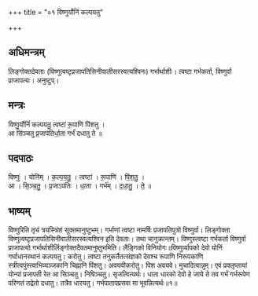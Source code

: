 +++
title = "०१ विष्णुर्योनिं कल्पयतु"

+++
## अधिमन्त्रम्
लिङ्गोक्तदेवताः (विष्णुत्वष्टृप्रजापतिसिनीवालीसरस्वत्यश्विनः) गर्भार्थाशीः। त्वष्टा गर्भकर्ता, विष्णुर्वा प्राजापत्यः। अनुष्टुप्।

## मन्त्रः
विष्णु॒र्योनिं॑ कल्पयतु॒ त्वष्टा॑ रू॒पाणि॑ पिंशतु ।  
आ सि॑ञ्चतु प्र॒जाप॑तिर्धा॒ता गर्भं॑ दधातु ते ॥

## पदपाठः
विष्णुः॑ । योनि॑म् । क॒ल्प॒य॒तु॒ । त्वष्टा॑ । रू॒पाणि॑ । पिं॒श॒तु॒ ।  
आ । सि॒ञ्च॒तु॒ । प्र॒जाऽप॑तिः । धा॒ता । गर्भ॑म् । द॒धा॒तु॒ । ते॒ ॥

## भाष्यम्
विष्णुरिति तृचं त्रयस्त्रिंशं सूक्तमानुष्टुभम्। गर्भाणां त्वष्टा नामर्षिः प्रजापतिपुत्रो विष्णुर्वा। लिङ्गोक्ता विष्णुत्वष्टृप्रजापतिसिनीवालीसरस्वत्यश्विन इति देवताः। तथा चानुक्रान्तम्। विष्णुस्त्वष्टा गर्भकर्ता विष्णुर्वा प्राजापत्यो गर्भार्थाशीर्लिङ्गोक्तदैवतमानुष्तुभमिति। लैङ्गिको विनियोगः॥विष्णुर्व्यापको देवो योनिं गर्घाधानस्थानं कल्पयतु। करोतु। त्वष्टा तनुकर्तैतत्संज्ञको देवश्च रूपाणि निरूपकाणि स्त्रीत्वपुंस्त्वाभिव्यञ्जकानि चिह्नानि पिंशतु। अवयवीकरोतु। पिश अवयवे। मुचादित्वान्नुम्। एवं प्रक्लृप्तायां योन्यां प्रजापती रेत आ सिञ्चतु। निषिञ्चतु। सृजत्वित्यर्थः। धाता धारको देवो हे जाये ते तव गर्भं गर्भरूपेण परिणतं तद्रेतो दधातु। तत्रैव धारयतु। गर्भपातापप्रसवा मा भूवन्नित्यर्थः॥१॥